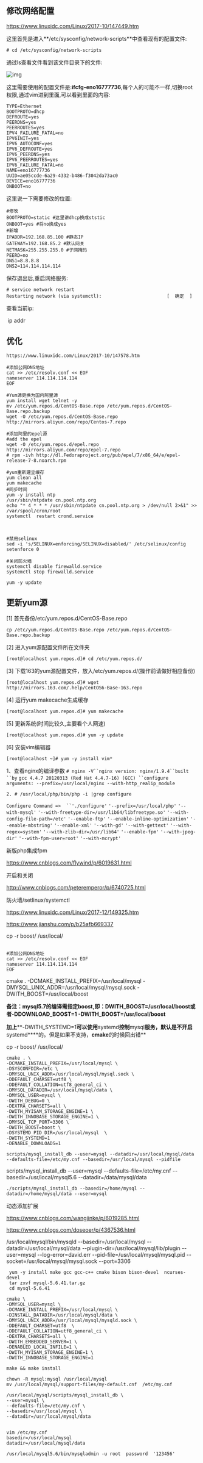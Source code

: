 





## 修改网络配置

https://www.linuxidc.com/Linux/2017-10/147449.htm

这里首先是进入**/etc/sysconfig/network-scripts**中查看现有的配置文件:

```
# cd /etc/sysconfig/network-scripts
```

通过ls查看文件看到该文件目录下的文件:

![img](https://www.linuxidc.com/upload/2017_10/171011080078516.png)

这里需要使用的配置文件是:**ifcfg-eno16777736**,每个人的可能不一样,切换root权限,通过vim进到里面,可以看到里面的内容:

```
TYPE=Ethernet
BOOTPROTO=dhcp
DEFROUTE=yes
PEERDNS=yes
PEERROUTES=yes
IPV4_FAILURE_FATAL=no
IPV6INIT=yes
IPV6_AUTOCONF=yes
IPV6_DEFROUTE=yes
IPV6_PEERDNS=yes
IPV6_PEERROUTES=yes
IPV6_FAILURE_FATAL=no
NAME=eno16777736
UUID=ae05ccde-6a29-4332-b486-f3042da73ac0
DEVICE=eno16777736
ONBOOT=no
```

这里说一下需要修改的位置:

```
#修改
BOOTPROTO=static #这里讲dhcp换成ststic
ONBOOT=yes #将no换成yes
#新增
IPADDR=192.168.85.100 #静态IP
GATEWAY=192.168.85.2 #默认网关
NETMASK=255.255.255.0 #子网掩码
PEERD=no 
DNS1=8.8.8.8 
DNS2=114.114.114.114
```

保存退出后,重启网络服务:

```
# service network restart
Restarting network (via systemctl):                        [  确定  ]
```

查看当前ip:

​	ip addr



## 优化

```
https://www.linuxidc.com/Linux/2017-10/147578.htm

#添加公网DNS地址
cat >> /etc/resolv.conf << EOF
nameserver 114.114.114.114
EOF

#Yum源更换为国内阿里源
yum install wget telnet -y
mv /etc/yum.repos.d/CentOS-Base.repo /etc/yum.repos.d/CentOS-Base.repo.backup
wget -O /etc/yum.repos.d/CentOS-Base.repo http://mirrors.aliyun.com/repo/Centos-7.repo

#添加阿里的epel源
#add the epel
wget -O /etc/yum.repos.d/epel.repo http://mirrors.aliyun.com/repo/epel-7.repo
# rpm -ivh http://dl.Fedoraproject.org/pub/epel/7/x86_64/e/epel-release-7-8.noarch.rpm

#yum重新建立缓存
yum clean all
yum makecache
#同步时间
yum -y install ntp
/usr/sbin/ntpdate cn.pool.ntp.org
echo "* 4 * * * /usr/sbin/ntpdate cn.pool.ntp.org > /dev/null 2>&1" >> /var/spool/cron/root
systemctl  restart crond.service



#禁用selinux
sed -i 's/SELINUX=enforcing/SELINUX=disabled/' /etc/selinux/config
setenforce 0

#关闭防火墙
systemctl disable firewalld.service 
systemctl stop firewalld.service 

yum -y update
```


## 更新yum源

[1] 首先备份/etc/yum.repos.d/CentOS-Base.repo

```
cp /etc/yum.repos.d/CentOS-Base.repo /etc/yum.repos.d/CentOS-Base.repo.backup
```

[2] 进入yum源配置文件所在文件夹

```
[root@localhost yum.repos.d]# cd /etc/yum.repos.d/
```

[3] 下载163的yum源配置文件，放入/etc/yum.repos.d/(操作前请做好相应备份)

```
[root@localhost yum.repos.d]# wget http://mirrors.163.com/.help/CentOS6-Base-163.repo
```

[4] 运行yum makecache生成缓存

```
[root@localhost yum.repos.d]# yum makecache
```

[5] 更新系统(时间比较久,主要看个人网速)

```
[root@localhost yum.repos.d]# yum -y update
```

[6] 安装vim编辑器

```
[root@localhost ~]# yum -y install vim*
```



1、查看nginx的编译参数 `# nginx -V``nginx version: nginx/1.9.4``built ``by` `gcc 4.4.7 20120313 (Red Hat 4.4.7-16) (GCC) ``configure arguments: --prefix=/usr/local/nginx --with-http_realip_module` 



`2. # /usr/local/php/bin/php -i |grep configure`

`Configure Command =>  ``'./configure'`  `'--prefix=/usr/local/php'` `'--with-mysql'` `'--with-freetype-dir=/usr/lib64/libfreetype.so'` `'--with-config-file-path=/etc'` `'--enable-ftp'` `'--enable-inline-optimization'` `'--enable-mbstring'` `'--enable-xml'` `'--with-gd'` `'--with-gettext'` `'--with-regex=system'` `'--with-zlib-dir=/usr/lib64'` `'--enable-fpm'` `'--with-jpeg-dir'` `'--with-fpm-user=root'` `'--with-mcrypt'`





新版php集成fpm

https://www.cnblogs.com/flywind/p/6019631.html

开启和关闭

http://www.cnblogs.com/peteremperor/p/6740725.html

防火墙/setlinux/systemctl 

https://www.linuxidc.com/Linux/2017-12/149325.htm

https://www.jianshu.com/p/b25afb669337





cp -r boost/ /usr/local/

```

#添加公网DNS地址
cat >> /etc/resolv.conf << EOF
nameserver 114.114.114.114
EOF
```



cmake . -DCMAKE_INSTALL_PREFIX=/usr/local/mysql -DMYSQL_UNIX_ADDR=/usr/local/mysql/mysql.sock -DWITH_BOOST=/usr/local/boost





**备注：mysql5.7的编译需指定boost,即：DWITH_BOOST=/usr/local/boost或者-DDOWNLOAD_BOOST=1 -DWITH_BOOST=/usr/local/boost**

**加上****-DWITH_SYSTEMD=1****可以使用****systemd****控制****mysql****服务，默认是不开启****systemd****的。但是如果不支持，****cmake****的时候回出错**

 

  cp -r boost/ /usr/local/

```
cmake . \
-DCMAKE_INSTALL_PREFIX=/usr/local/mysql \
-DSYSCONFDIR=/etc \
-DMYSQL_UNIX_ADDR=/usr/local/mysql/mysql.sock \
-DDEFAULT_CHARSET=utf8 \
-DDEFAULT_COLLATION=utf8_general_ci \
-DMYSQL_DATADIR=/usr/local/mysql/data \
-DMYSQL_USER=mysql \
-DWITH_DEBUG=0 \
-DEXTRA_CHARSETS=all \
-DWITH_MYISAM_STORAGE_ENGINE=1 \
-DWITH_INNOBASE_STORAGE_ENGINE=1 \
-DMYSQL_TCP_PORT=3306 \
-DWITH_BOOST=boost \
-DSYSTEMD_PID_DIR=/usr/local/mysql  \
-DWITH_SYSTEMD=1
-DENABLE_DOWNLOADS=1
```



```
scripts/mysql_install_db --user=mysql --datadir=/usr/local/mysql/data --defaults-file=/etc/my.cnf --basedir=/usr/local/mysql --pidfile
```

 scripts/mysql_install_db --user=mysql --defaults-file=/etc/my.cnf --basedir=/usr/local/mysql5.6 --datadir=/data/mysql/data 

```
./scripts/mysql_install_db --basedir=/home/mysql --datadir=/home/mysql/data --user=mysql
```

 



动态添加扩展

https://www.cnblogs.com/wangjinke/p/6019285.html

https://www.cnblogs.com/doseoer/p/4367536.html







/usr/local/mysql/bin/mysqld --basedir=/usr/local/mysql --datadir=/usr/local/mysql/data --plugin-dir=/usr/local/mysql/lib/plugin --user=mysql --log-error=david.err --pid-file=/usr/local/mysql/mysql.pid --socket=/usr/local/mysql/mysql.sock --port=3306 

























```
 yum -y install make gcc gcc-c++ cmake bison bison-devel  ncurses-devel 
 tar zxvf mysql-5.6.41.tar.gz
 cd mysql-5.6.41
 
cmake \
-DMYSQL_USER=mysql \
-DCMAKE_INSTALL_PREFIX=/usr/local/mysql \
-DINSTALL_DATADIR=/usr/local/mysql/data \
-DMYSQL_UNIX_ADDR=/usr/local/mysql/mysqld.sock \
-DDEFAULT_CHARSET=utf8  \
-DDEFAULT_COLLATION=utf8_general_ci \
-DEXTRA_CHARSETS=all \
-DWITH_EMBEDDED_SERVER=1 \
-DENABLED_LOCAL_INFILE=1 \
-DWITH_MYISAM_STORAGE_ENGINE=1 \
-DWITH_INNOBASE_STORAGE_ENGINE=1

make && make install

chown -R mysql:mysql /usr/local/mysql
mv /usr/local/mysql/support-files/my-default.cnf  /etc/my.cnf

/usr/local/mysql/scripts/mysql_install_db \
--user=mysql \
--defaults-file=/etc/my.cnf \
--basedir=/usr/local/mysql \
--datadir=/usr/local/mysql/data


vim /etc/my.cnf
basedir=/usr/local/mysql
datadir=/usr/local/mysql/data

/usr/local/mysql5.6/bin/mysqladmin -u root  password  '123456'



 
 
 
```



















































